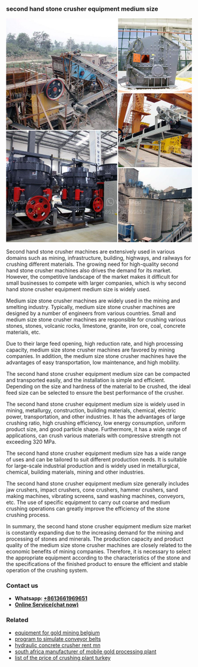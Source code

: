 <h3>second hand stone crusher equipment medium size</h3><img src='1702950457.jpg' alt=''><p>Second hand stone crusher machines are extensively used in various domains such as mining, infrastructure, building, highways, and railways for crushing different materials. The growing need for high-quality second hand stone crusher machines also drives the demand for its market. However, the competitive landscape of the market makes it difficult for small businesses to compete with larger companies, which is why second hand stone crusher equipment medium size is widely used.</p><p>Medium size stone crusher machines are widely used in the mining and smelting industry. Typically, medium size stone crusher machines are designed by a number of engineers from various countries. Small and medium size stone crusher machines are responsible for crushing various stones, stones, volcanic rocks, limestone, granite, iron ore, coal, concrete materials, etc.</p><p>Due to their large feed opening, high reduction rate, and high processing capacity, medium size stone crusher machines are favored by mining companies. In addition, the medium size stone crusher machines have the advantages of easy transportation, low maintenance, and high mobility.</p><p>The second hand stone crusher equipment medium size can be compacted and transported easily, and the installation is simple and efficient. Depending on the size and hardness of the material to be crushed, the ideal feed size can be selected to ensure the best performance of the crusher.</p><p>The second hand stone crusher equipment medium size is widely used in mining, metallurgy, construction, building materials, chemical, electric power, transportation, and other industries. It has the advantages of large crushing ratio, high crushing efficiency, low energy consumption, uniform product size, and good particle shape. Furthermore, it has a wide range of applications, can crush various materials with compressive strength not exceeding 320 MPa.</p><p>The second hand stone crusher equipment medium size has a wide range of uses and can be tailored to suit different production needs. It is suitable for large-scale industrial production and is widely used in metallurgical, chemical, building materials, mining and other industries.</p><p>The second hand stone crusher equipment medium size generally includes jaw crushers, impact crushers, cone crushers, hammer crushers, sand making machines, vibrating screens, sand washing machines, conveyors, etc. The use of specific equipment to carry out coarse and medium crushing operations can greatly improve the efficiency of the stone crushing process.</p><p>In summary, the second hand stone crusher equipment medium size market is constantly expanding due to the increasing demand for the mining and processing of stones and minerals. The production capacity and product quality of the medium size stone crusher machines are closely related to the economic benefits of mining companies. Therefore, it is necessary to select the appropriate equipment according to the characteristics of the stone and the specifications of the finished product to ensure the efficient and stable operation of the crushing system.</p><h3>Contact us</h3><ul><li><strong>Whatsapp:&nbsp;<a href="https://wa.me/8613661969651">+8613661969651</a></strong></li><li><a href="https://swt.shibang-china.com/?git&amp;zhl&amp;second hand stone crusher equipment medium size"><strong>Online Service(chat now)</strong></a></li></ul><h3>Related</h3><ul><li><a href='equipment for gold mining belgium.md'>equipment for gold mining belgium</a></li><li><a href='program to simulate conveyor belts.md'>program to simulate conveyor belts</a></li><li><a href='hydraulic concrete crusher rent mn.md'>hydraulic concrete crusher rent mn</a></li><li><a href='south africa manufacturer of mobile gold processing plant.md'>south africa manufacturer of mobile gold processing plant</a></li><li><a href='list of the price of crushing plant turkey.md'>list of the price of crushing plant turkey</a></li></ul>